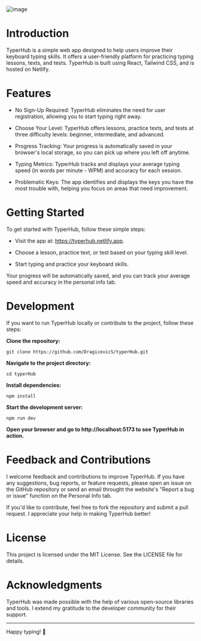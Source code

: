 ![image](https://github.com/DragicevicS/typerHub/assets/29329506/32ce395b-3a21-4d79-b17c-ae360da04bf8)

# Introduction

TyperHub is a simple web app designed to help users improve their keyboard typing skills. It offers a user-friendly platform for practicing typing lessons, texts, and tests. TyperHub is built using React, Tailwind CSS, and is hosted on Netlify.

# Features

- No Sign-Up Required: TyperHub eliminates the need for user registration, allowing you to start typing right away.

- Choose Your Level: TyperHub offers lessons, practice texts, and tests at three difficulty levels: beginner, intermediate, and advanced.

- Progress Tracking: Your progress is automatically saved in your browser's local storage, so you can pick up where you left off anytime.

- Typing Metrics: TyperHub tracks and displays your average typing speed (in words per minute - WPM) and accuracy for each session.

- Problematic Keys: The app identifies and displays the keys you have the most trouble with, helping you focus on areas that need improvement.

# Getting Started

To get started with TyperHub, follow these simple steps:

- Visit the app at: https://typerhub.netlify.app.

- Choose a lesson, practice text, or test based on your typing skill level.

- Start typing and practice your keyboard skills.

Your progress will be automatically saved, and you can track your average speed and accuracy in the personal info tab.

# Development
If you want to run TyperHub locally or contribute to the project, follow these steps:

**Clone the repository:**

```git clone https://github.com/DragicevicS/typerHub.git```

**Navigate to the project directory:**

```cd typerHub```

**Install dependencies:**

```npm install```

**Start the development server:**

```npm run dev```

**Open your browser and go to http://localhost:5173 to see TyperHub in action.**

# Feedback and Contributions

I welcome feedback and contributions to improve TyperHub. If you have any suggestions, bug reports, or feature requests, please open an issue on the GitHub repository or send an email throught the website's "Report a bug or issue" function on the Personal Info tab.

If you'd like to contribute, feel free to fork the repository and submit a pull request. I appreciate your help in making TyperHub better!

# License

This project is licensed under the MIT License. See the LICENSE file for details.

# Acknowledgments

TyperHub was made possible with the help of various open-source libraries and tools. I extend my gratitude to the developer community for their support.

_____________

Happy typing! 🚀
